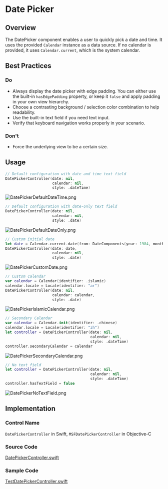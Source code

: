 # Date Picker

## Overview
The DatePicker component enables a user to quickly pick a date and time. It uses the provided `Calendar` instance as a data source. If no calendar is provided, it uses `Calendar.current`, which is the system calendar.

## Best Practices
### Do
- Always display the date picker with edge padding. You can either use the built-in `hasEdgePadding` property, or keep it `false` and apply padding in your own view hierarchy.
- Choose a contrasting background / selection color combination to help readability.
- Use the built-in text field if you need text input.
- Verify that keyboard navigation works properly in your scenario.

### Don't
- Force the underlying view to be a certain size.

## Usage
```Swift
// Default configuration with date and time text field
DatePickerController(date: nil, 
                     calendar: nil, 
                     style: .dateTime)
```
![DatePickerDefaultDateTime.png](.attachments/DatePickerDefaultDateTime.png)

```Swift
// Default configuration with date-only text field
DatePickerController(date: nil, 
                     calendar: nil, 
                     style: .date)
```
![DatePickerDefaultDateOnly.png](.attachments/DatePickerDefaultDateOnly.png)

```Swift
// Custom initial date
let date = Calendar.current.date(from: DateComponents(year: 1984, month: 5, day: 11))
DatePickerController(date: date, 
                     calendar: nil, 
                     style: .date)
```
![DatePickerCustomDate.png](.attachments/DatePickerCustomDate.png)

```Swift
// Custom calendar
var calendar = Calendar(identifier: .islamic)
calendar.locale = Locale(identifier: "ar")
DatePickerController(date: nil, 
                     calendar: calendar, 
                     style: .date)
```
![DatePickerIslamicCalendar.png](.attachments/DatePickerIslamicCalendar.png)

```Swift
// Secondary Calendar
var calendar = Calendar.init(identifier: .chinese)
calendar.locale = Locale(identifier: "zh")
let controller = DatePickerController(date: nil, 
                                      calendar: nil, 
                                      style: .dateTime)
controller.secondaryCalendar = calendar
```
![DatePickerSecondaryCalendar.png](.attachments/DatePickerSecondaryCalendar.png)

```Swift
// No text field
let controller = DatePickerController(date: nil, 
                                      calendar: nil, 
                                      style: .dateTime)
controller.hasTextField = false
```
![DatePickerNoTextField.png](.attachments/DatePickerNoTextField.png)


## Implementation
### Control Name
`DatePickerController` in Swift, `MSFDatePickerController` in Objective-C
### Source Code
[DatePickerController.swift](https://github.com/microsoft/fluentui-apple/blob/main/macos/FluentUI/DatePicker/DatePickerController.swift)
### Sample Code
[TestDatePickerController.swift](https://github.com/microsoft/fluentui-apple/blob/main/macos/FluentUITestApp/TestDatePickerController.swift)
